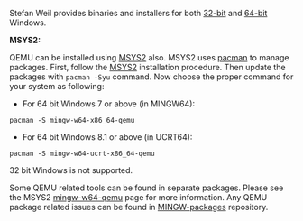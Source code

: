 Stefan Weil provides binaries and installers for
both [32-bit](https://qemu.weilnetz.de/w32/) and
[64-bit](https://qemu.weilnetz.de/w64/) Windows.

**MSYS2:**

QEMU can be installed using [MSYS2](https://www.msys2.org/) also. MSYS2 uses
[pacman](https://wiki.archlinux.org/title/Pacman) to manage packages. First,
follow the [MSYS2](https://www.msys2.org/) installation procedure. Then update
the packages with `pacman -Syu` command. Now choose the proper command for your
system as following:

* For 64 bit Windows 7 or above (in MINGW64):

```
pacman -S mingw-w64-x86_64-qemu
```

* For 64 bit Windows 8.1 or above (in UCRT64):

```
pacman -S mingw-w64-ucrt-x86_64-qemu
```

32 bit Windows is not supported.

Some QEMU related tools can be found in separate packages. Please see the
MSYS2 [mingw-w64-qemu](https://packages.msys2.org/base/mingw-w64-qemu) page
for more information. Any QEMU package related issues can be found in
[MINGW-packages](https://github.com/msys2/MINGW-packages/issues?q=is%3Aissue+is%3Aopen+qemu)
repository.
